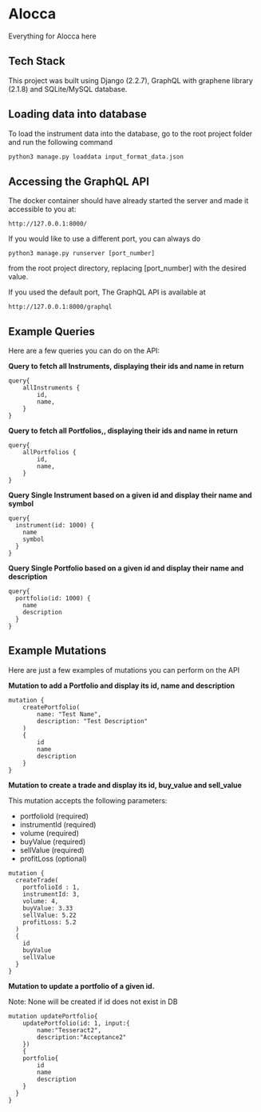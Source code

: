# Alocca

Everything for Alocca here

## Tech Stack

This project was built using Django (2.2.7), GraphQL with graphene library (2.1.8) and SQLite/MySQL database.

## Loading data into database
To load the instrument data into the database, go to the root project folder and run the following command

```bash
python3 manage.py loaddata input_format_data.json
```

## Accessing the GraphQL API

The docker container should have already started the server and made it accessible to you at:
```
http://127.0.0.1:8000/
```

If you would like to use a different port, you can always do

```
python3 manage.py runserver [port_number]
```
from the root project directory, replacing [port_number] with the desired value.

If you used the default port, The GraphQL API is available at

```
http://127.0.0.1:8000/graphql
```

## Example Queries

Here are a few queries you can do on the API:

**Query to fetch all Instruments, displaying their ids and name in return**
```
query{
    allInstruments {
        id,
        name,
    }
}
```
**Query to fetch all Portfolios,, displaying their ids and name in return**

```
query{
    allPortfolios {
        id,
        name,
    }
}
```

**Query Single Instrument based on a given id and display their name and symbol**
```
query{
  instrument(id: 1000) {
    name
    symbol
  }
}
```

**Query Single Portfolio based on a given id and display their name and description**
```
query{
  portfolio(id: 1000) {
    name
    description
  }
}
```

## Example Mutations

Here are just a few examples of mutations you can perform on the API


**Mutation to add a Portfolio and display its id, name and description**

```
mutation {
    createPortfolio(
        name: "Test Name", 
        description: "Test Description"
    ) 
    {
        id
        name
        description
    }
}
```
**Mutation to create a trade and display its id, buy_value and sell_value**

This mutation accepts the following parameters:
* portfolioId (required)
* instrumentId (required)
* volume (required)
* buyValue (required)
* sellValue (required)
* profitLoss (optional)

```
mutation {
  createTrade(
    portfolioId : 1,
    instrumentId: 3,
    volume: 4,
    buyValue: 3.33
    sellValue: 5.22
    profitLoss: 5.2
  )
  {
  	id
    buyValue
    sellValue
  }
}
```


**Mutation to update a portfolio of a given id.** 

Note: None will be created if id does not exist in DB
```
mutation updatePortfolio{
    updatePortfolio(id: 1, input:{
        name:"Tesseract2",
        description:"Acceptance2"
    })
    {
    portfolio{
        id
        name
    	description
    }
  }
}
```


